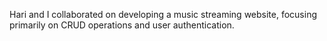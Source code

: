 Hari and I collaborated on developing a music streaming website, focusing primarily on CRUD operations and user authentication.
